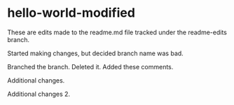 # hello-world-modified

These are edits made to the readme.md file tracked under the readme-edits branch.

Started making changes, but decided branch name was bad.

Branched the branch.  Deleted it.  Added these comments.

Additional changes.

Additional changes 2.
